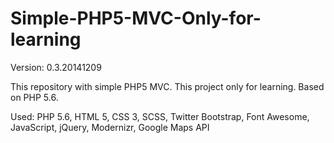 Simple-PHP5-MVC-Only-for-learning
=================================

Version: 0.3.20141209

This repository with simple PHP5 MVC. This project only for learning. Based on PHP 5.6.

Used:
PHP 5.6,
HTML 5,
CSS 3,
SCSS,
Twitter Bootstrap,
Font Awesome,
JavaScript,
jQuery,
Modernizr,
Google Maps API
